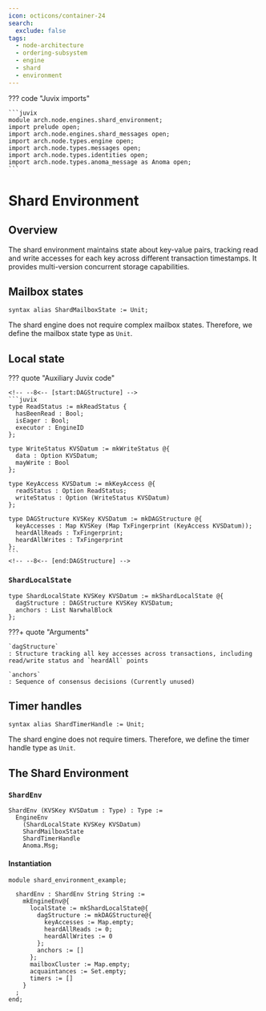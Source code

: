 ```yaml
---
icon: octicons/container-24
search:
  exclude: false
tags:
  - node-architecture
  - ordering-subsystem
  - engine
  - shard
  - environment
---
```


??? code "Juvix imports"

    ```juvix
    module arch.node.engines.shard_environment;
    import prelude open;
    import arch.node.engines.shard_messages open;
    import arch.node.types.engine open;
    import arch.node.types.messages open;
    import arch.node.types.identities open;
    import arch.node.types.anoma_message as Anoma open;
    ```

# Shard Environment

## Overview

The shard environment maintains state about key-value pairs, tracking read and write accesses
for each key across different transaction timestamps. It provides multi-version concurrent storage
capabilities.

## Mailbox states

```juvix
syntax alias ShardMailboxState := Unit;
```

The shard engine does not require complex mailbox states. Therefore, we define the mailbox state type as `Unit`.

## Local state

??? quote "Auxiliary Juvix code"

    <!-- --8<-- [start:DAGStructure] -->
    ```juvix
    type ReadStatus := mkReadStatus {
      hasBeenRead : Bool;
      isEager : Bool;
      executor : EngineID
    };

    type WriteStatus KVSDatum := mkWriteStatus @{
      data : Option KVSDatum;
      mayWrite : Bool
    };

    type KeyAccess KVSDatum := mkKeyAccess @{
      readStatus : Option ReadStatus;
      writeStatus : Option (WriteStatus KVSDatum)
    };

    type DAGStructure KVSKey KVSDatum := mkDAGStructure @{
      keyAccesses : Map KVSKey (Map TxFingerprint (KeyAccess KVSDatum));
      heardAllReads : TxFingerprint;
      heardAllWrites : TxFingerprint
    };
    ```
    <!-- --8<-- [end:DAGStructure] -->

### `ShardLocalState`

<!-- --8<-- [start:ShardLocalState] -->
```juvix
type ShardLocalState KVSKey KVSDatum := mkShardLocalState @{
  dagStructure : DAGStructure KVSKey KVSDatum;
  anchors : List NarwhalBlock
};
```
<!-- --8<-- [end:ShardLocalState] -->

???+ quote "Arguments"

    `dagStructure`
    : Structure tracking all key accesses across transactions, including read/write status and `heardAll` points

    `anchors`
    : Sequence of consensus decisions (Currently unused)

## Timer handles

```juvix
syntax alias ShardTimerHandle := Unit;
```

The shard engine does not require timers. Therefore, we define the timer handle type as `Unit`.

## The Shard Environment

### `ShardEnv`

<!-- --8<-- [start:ShardEnv] -->
```juvix
ShardEnv (KVSKey KVSDatum : Type) : Type :=
  EngineEnv
    (ShardLocalState KVSKey KVSDatum)
    ShardMailboxState
    ShardTimerHandle
    Anoma.Msg;
```
<!-- --8<-- [end:ShardEnv] -->

#### Instantiation

<!-- --8<-- [start:shardEnv] -->
```juvix extract-module-statements
module shard_environment_example;

  shardEnv : ShardEnv String String :=
    mkEngineEnv@{
      localState := mkShardLocalState@{
        dagStructure := mkDAGStructure@{
          keyAccesses := Map.empty;
          heardAllReads := 0;
          heardAllWrites := 0
        };
        anchors := []
      };
      mailboxCluster := Map.empty;
      acquaintances := Set.empty;
      timers := []
    }
  ;
end;
```
<!-- --8<-- [end:shardEnv] -->
